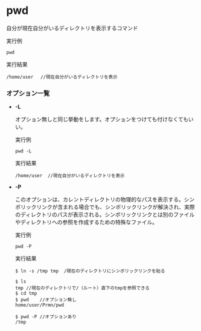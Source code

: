 [](ファイル名はコマンド名.md)
# pwd
自分が現在自分がいるディレクトリを表示するコマンド

  実行例 [](変更しない)
  
  ```
  pwd
  ```


  実行結果　[](変更しない)


  ```
  /home/user 　//現在自分がいるディレクトリを表示
  ```

### オプション一覧


- **-L**
  
  オプション無しと同じ挙動をします。オプションをつけても付けなくてもいい。

  実行例 [](変更しない)
  
  ```
  pwd -L
  ```


  実行結果　[](変更しない)


  ```
  /home/user  //現在自分がいるディレクトリを表示
  ```
- **-P** 


  このオプションは、カレントディレクトリの物理的なパスを表示する。シンボリックリンクが含まれる場合でも、シンボリックリンクが解決され、実際のディレクトリのパスが表示される。シンボリックリンクとは別のファイルやディレクトリへの参照を作成するための特殊なファイル。
  <br>
  
  実行例　[](変更しない)
  
  ```
  pwd -P
  ```


  実行結果　[](変更しない)


  ```
  $ ln -s /tmp tmp  /現在のディレクトリにシンボリックリンクを貼る

  $ ls
  tmp //現在のディレクトリで/（ルート）直下のtmpを参照できる
  $ cd tmp
  $ pwd    //オプション無し
  home/user/Prmn/pwd

  $ pwd -P //オプションあり
  /tmp
  ```
